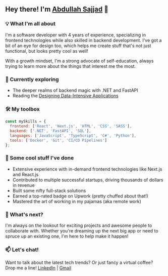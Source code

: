 <!--
### Hi there 👋
**Abdullah-Sajjad026/Abdullah-Sajjad026** is a ✨ _special_ ✨ repository because its `README.md` (this file) appears on your GitHub profile.

Here are some ideas to get you started:

- 🔭 I’m currently working on ...
- 🌱 I’m currently learning ...
- 👯 I’m looking to collaborate on ...
- 🤔 I’m looking for help with ...
- 💬 Ask me about ...
- 📫 How to reach me: ...
- 😄 Pronouns: ...
- ⚡ Fun fact: ...

<h1 align="center">Hi 👋, I'm Abdullah Sajjad</h1>
<div id="badges" align="center">
	<a href="https://www.linkedin.com/in/abdullahsajjad026/">
		<img src="https://img.shields.io/badge/LinkedIn-64B3F3?style=for-the-badge&logo=linkedin&logoColor=white" alt="LinkedIn Badge"/>
	</a>
	<a href="https://www.abdullahsajjad.me/">
		<img src="https://img.shields.io/badge/portfolio-89C5D2?style=for-the-badge&logoColor=white" alt="Abdullah Sajjad Portfolio"/>
	</a>
  <a href="mailto:contact@abdullahsajjad.me">
		<img src="https://img.shields.io/badge/Gmail-A9D8B3?style=for-the-badge&logo=gmail" alt="Gmail Badge"/>
	</a>
  <img src="https://img.shields.io/github/stars/Abdullah-Sajjad026?color=%23C2E59B&logo=Github&style=for-the-badge" alt="GitHub stars"/>

<a>
	<img src="https://komarev.com/ghpvc/?username=Abdullah-Sajjad026&style=for-the-badge&color=89C5D2" alt="profile views"/>
</a>
</div>


- 🌱 Frontend engineer with 3+ years of industry experience working with mostly Startups and aspiring to go Full Stack

- 👨‍💻 My recent works are available [here](https://www.abdullahsajjad.me)

- 📫 How to reach me **contact@abdullahsajjad.me**


## Languages and Tools

<p>
  <img title="typescript" width="25px" src="https://cdn.jsdelivr.net/gh/devicons/devicon/icons/typescript/typescript-original.svg" alt="typescipt" />
  <img title="TailwindCSS" width="25px" src="https://cdn.jsdelivr.net/gh/devicons/devicon/icons/tailwindcss/tailwindcss-plain.svg" alt="tailwind css" />
  <img title="Nextjs" width="25px" src="https://imgur.com/hPofQoP.png" alt="next.js" />
  <img title="React" width="25px" src="https://cdn.jsdelivr.net/gh/devicons/devicon/icons/react/react-original.svg" alt="React" />
  <img title="redux" width="25px" src="https://cdn.jsdelivr.net/gh/devicons/devicon/icons/redux/redux-original.svg" alt="Redux" />
  <img title="postgresql" width="25px" src="https://cdn.jsdelivr.net/gh/devicons/devicon/icons/postgresql/postgresql-original.svg" alt="PostgreSQL" />
  <img title="Firebase" width="25px" src="https://i.imgur.com/ySmf4g5.png" alt="Firebase" />
  <img title="Node.js" width="25px" src="https://cdn.jsdelivr.net/gh/devicons/devicon/icons/nodejs/nodejs-original.svg" alt="Node" />
  <img title="HTML5" width="25px" src="https://cdn.jsdelivr.net/gh/devicons/devicon/icons/html5/html5-original.svg" alt="HTML" />
  <img title="CSS3" width="25px" src="https://cdn.jsdelivr.net/gh/devicons/devicon/icons/css3/css3-original.svg" alt="CSS" />
  <img title="Sass" width="25px" src="https://cdn.jsdelivr.net/gh/devicons/devicon/icons/sass/sass-original.svg" alt="SASS" />
  <img title="JavaScript" width="25px" src="https://cdn.jsdelivr.net/gh/devicons/devicon/icons/javascript/javascript-original.svg" alt="JavaScript" />
  <img title="bootstrap" width="25px" src="https://img.icons8.com/color/48/000000/bootstrap.png" alt="Bootstap" />                    
  <img title="Git" width="25px" src="https://cdn.jsdelivr.net/gh/devicons/devicon/icons/git/git-original.svg" alt="Git" />
  <img title="GitHub" width="25px" src="https://user-images.githubusercontent.com/3369400/139448065-39a229ba-4b06-434b-bc67-616e2ed80c8f.png#gh-light-mode-only" alt="github" />
  <img title="express" width="25px" src="https://cdn.jsdelivr.net/gh/devicons/devicon/icons/express/express-original.svg#gh-light-mode-only" alt="Express" />            
  <img title="jest" width="25px" src="https://raw.githubusercontent.com/devicons/devicon/1119b9f84c0290e0f0b38982099a2bd027a48bf1/icons/jest/jest-plain.svg" alt="Test" />
  <img title="eslint" width="25px" src="https://cdn.jsdelivr.net/gh/devicons/devicon/icons/eslint/eslint-original.svg#gh-dark-mode-only" alt="ESlint" />
  <img title="Visual Studio Code" width="25px" src="https://cdn.jsdelivr.net/gh/devicons/devicon/icons/vscode/vscode-original.svg" alt="VSCode" />
</p>
  
<details>
  <summary>⚡ Github Stats</summary>
  <br>
  <img src="https://github-readme-stats.vercel.app/api?username=Abdullah-Sajjad026&theme=tokyonight&show_icons=true" alt="Curtis Warcups Github Stats" />
</details>

<details>
  <summary>📈 Github Activity Graph</summary>
  <br>
  <img src="https://github-readme-activity-graph.cyclic.app/graph?username=Abdullah-Sajjad026&theme=tokyo-night" alt="Oops, something went wrong with Activity Graph" />
</details>

<details>
  <summary>🔥 GitHub Streak Stats</summary>
  <br>
  <img src="https://streak-stats.demolab.com/?user=Abdullah-Sajjad026&theme=tokyonight" alt="Oops, something went wrong with Github streaks stats. Sorry!" />
</details>

<details>
  <summary>🌐 Most used languages</summary>
  <br>
  <img src="https://github-readme-stats.vercel.app/api/top-langs/?username=Abdullah-Sajjad026&theme=tokyonight" alt="Oops, something went wrong with most used languages graph. Sorry!" />
</details>
-->
## Hey there! I'm [Abdullah Sajjad](https://abdullahsajjad.me) 👋

### 💡 What I'm all about
I'm a software developer with 4 years of experience, specializing in frontend technologies while also skilled in backend development. I've got a bit of an eye for design too, which helps me create stuff that's not just functional, but looks pretty cool as well!

With a growth mindset, I'm a strong advocate of self-education, always trying to learn more about the things that interest me the most.

### 🌱 Currently exploring
- The deeper realms of backend magic with .NET and FastAPI
- Reading the [Designing Data-Intensive Applications](https://dataintensive.net/)

### 🛠️ My toolbox
```javascript
const mySkills = {
  frontend: ['React', 'Next.js', 'HTML', 'CSS', 'SASS'],
  backend: ['.NET', 'FastAPI', 'SQL'],
  languages: ['JavaScript', 'TypeScript', 'C#', 'Python'],
  tools: ['Docker', 'Git', 'CI/CD Pipelines']
};
```

### 💼 Some cool stuff I've done
- Extensive experience with in-demand frontend technologies like Next.js and React.js
- Contributed to multiple successful startups, driving thousands of dollars in revenue
- Built some nifty full-stack solutions
- Earned a top-rated badge on Upwork (pretty chuffed about that!)
- Mastered the art of working in my pajamas (aka remote work)


### 🚀 What's next?
I'm always on the lookout for exciting projects and awesome people to collaborate with. Whether you're dreaming up the next big app or need to spruce up an existing one, I'm here to help make it happen!

### 📫 Let's chat!
Want to talk about the latest tech trends? Or just fancy a virtual coffee? Drop me a line!
[LinkedIn](https://linkedin.com/in/abdullahsajjad026) | [Gmail](mailto:contact@abdullahsajjad.me)
